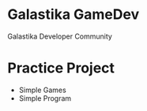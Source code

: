 # Galastika GameDev
Galastika Developer Community

# Practice Project
* Simple Games
* Simple Program
